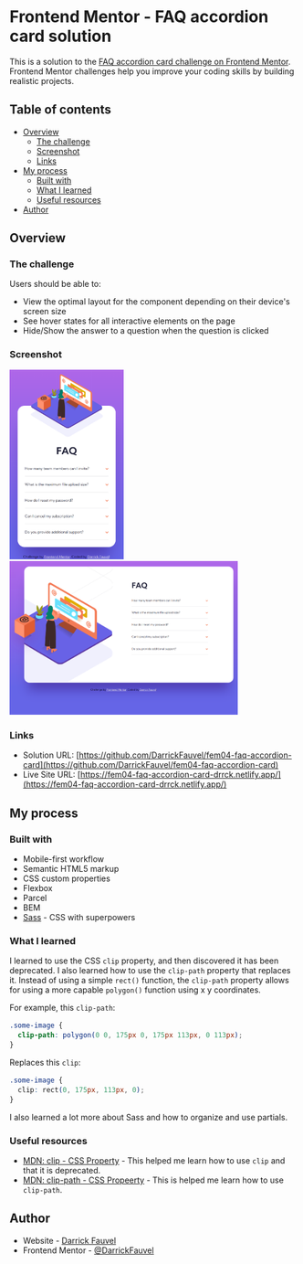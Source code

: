 # Frontend Mentor - FAQ accordion card solution

This is a solution to the [FAQ accordion card challenge on Frontend Mentor](https://www.frontendmentor.io/challenges/faq-accordion-card-XlyjD0Oam). Frontend Mentor challenges help you improve your coding skills by building realistic projects.

## Table of contents

- [Overview](#overview)
  - [The challenge](#the-challenge)
  - [Screenshot](#screenshot)
  - [Links](#links)
- [My process](#my-process)
  - [Built with](#built-with)
  - [What I learned](#what-i-learned)
  - [Useful resources](#useful-resources)
- [Author](#author)

## Overview

### The challenge

Users should be able to:

- View the optimal layout for the component depending on their device's screen size
- See hover states for all interactive elements on the page
- Hide/Show the answer to a question when the question is clicked

### Screenshot

<img src="https://github.com/DarrickFauvel/fem04-faq-accordion-card/blob/main/screenshot-mobile.png" width="200" />
<img src="https://github.com/DarrickFauvel/fem04-faq-accordion-card/blob/main/screenshot-desktop.png" width="400" />

### Links

- Solution URL: [https://github.com/DarrickFauvel/fem04-faq-accordion-card](https://github.com/DarrickFauvel/fem04-faq-accordion-card)
- Live Site URL: [https://fem04-faq-accordion-card-drrck.netlify.app/](https://fem04-faq-accordion-card-drrck.netlify.app/)

## My process

### Built with

- Mobile-first workflow
- Semantic HTML5 markup
- CSS custom properties
- Flexbox
- Parcel
- BEM
- [Sass](https://www.sass-lang.com) - CSS with superpowers

### What I learned

I learned to use the CSS `clip` property, and then discovered it has been deprecated. I also learned how to use the `clip-path` property that replaces it. Instead of using a simple `rect()` function, the `clip-path` property allows for using a more capable `polygon()` function using x y coordinates.

For example, this `clip-path`:

```css
.some-image {
  clip-path: polygon(0 0, 175px 0, 175px 113px, 0 113px);
}
```

Replaces this `clip`:

```css
.some-image {
  clip: rect(0, 175px, 113px, 0);
}
```

I also learned a lot more about Sass and how to organize and use partials.

### Useful resources

- [MDN: clip - CSS Property](https://developer.mozilla.org/en-US/docs/web/css/clip) - This helped me learn how to use `clip` and that it is deprecated.
- [MDN: clip-path - CSS Propeerty](https://developer.mozilla.org/en-US/docs/Web/CSS/clip-path) - This is helped me learn how to use `clip-path`.

## Author

- Website - [Darrick Fauvel](https://www.darrickfauvel.com)
- Frontend Mentor - [@DarrickFauvel](https://www.frontendmentor.io/profile/DarrickFauvel)
